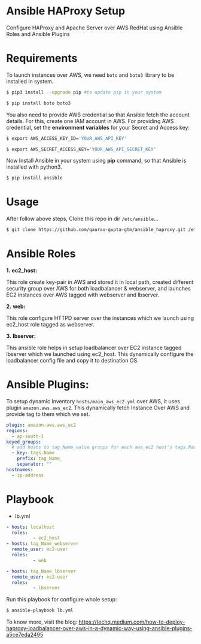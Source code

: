 # Ansible HAProxy Setup

Configure HAProxy and Apache Server over AWS RedHat using Ansible Roles and Ansible Plugins

# Requirements

To launch instances over AWS, we need `boto` and `boto3` library to be installed in system.

```sh
$ pip3 install --upgrade pip #to update pip in your system

$ pip install boto boto3
```

You also need to provide AWS credential so that Ansible fetch the account details. For this, create one IAM account in AWS.
For providing AWS credential, set the **environment variables** for your Secret and Access key:

```sh
$ export AWS_ACCESS_KEY_ID='YOUR_AWS_API_KEY'

$ export AWS_SECRET_ACCESS_KEY='YOUR_AWS_API_SECRET_KEY'
```

Now Install Ansible in your system using **pip** command, so that Ansible is installed with python3.

```sh
$ pip install ansible
```

# Usage

After follow above steps, Clone this repo in dir `/etc/ansible`...

```sh
$ git clone https://github.com/gaurav-gupta-gtm/ansible_haproxy.git /etc/ansible
```

# Ansible Roles

**1.** **ec2_host:**

   This role create key-pair in AWS and stored it in local path, created different security group over AWS for both loadbalancer & webserver, and launches EC2 instances over AWS tagged with webserver and lbserver.

**2.** **web:**

   This role configure HTTPD server over the instances which we launch using ec2_host role tagged as webserver.

**3.** **lbserver:**
   
   This ansible role helps in setup loadbalancer over EC2 instance tagged lbserver which we launched using ec2_host. This dynamically configure the loadbalancer config file and copy it to destination OS. 
   
# Ansible Plugins:

To setup dynamic Inventory `hosts/main_aws_ec2.yml` over AWS, it uses plugin `amazon.aws.aws_ec2`. This dynamically fetch Instance Over AWS and provide tag to them which we set.

```yaml
plugin: amazon.aws.aws_ec2
regions:
  - ap-south-1
keyed_groups:
  # add hosts to tag_Name_value groups for each aws_ec2 host's tags.Name variable
  - key: tags.Name
    prefix: tag_Name_
    separator: ""
hostnames:
  - ip-address
```

# Playbook

* lb.yml
```yaml
- hosts: localhost
  roles:
          - ec2_host
- hosts: tag_Name_webserver
  remote_user: ec2-user
  roles:
          - web

- hosts: tag_Name_lbserver
  remote_user: ec2-user
  roles:
          - lbserver
```
  
Run this playbook for configure whole setup:

```sh
$ ansible-playbook lb.yml
```

To know more, visit the blog: https://techq.medium.com/how-to-deploy-haproxy-loadbalancer-over-aws-in-a-dynamic-way-using-ansible-plugins-a5ce7eda2495

